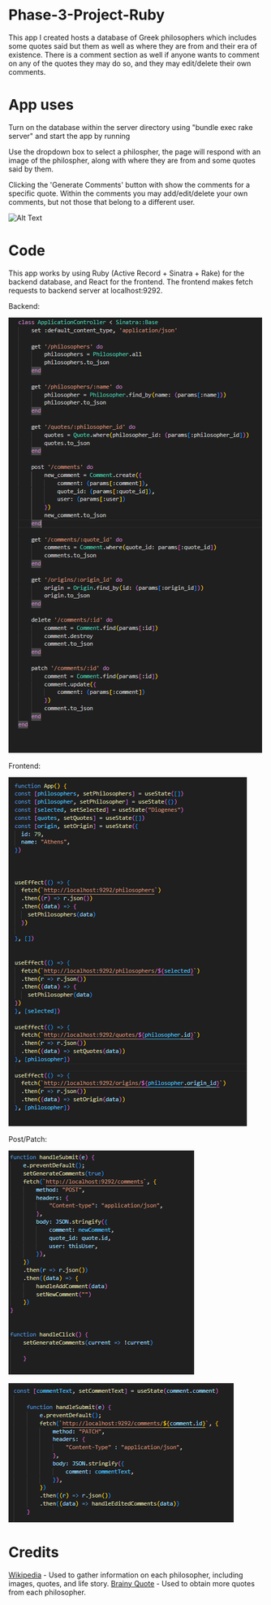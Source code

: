 # Phase-3-Project-Ruby

This app I created hosts a database of Greek philosophers which includes some quotes said but them as well as where they are from and their era of existence. There is a comment section as well if anyone wants to comment on any of the quotes they may do so, and they may edit/delete their own comments. 

# App uses

Turn on the database within the server directory using "bundle exec rake server" and start the app by running 

Use the dropdown box to select a philospher, the page will respond with an image of the philospher, along with where they are from and some quotes said by them. 

Clicking the 'Generate Comments' button with show the comments for a specific quote. Within the comments you may add/edit/delete your own comments, but not those that belong to a different user.

![Alt Text](https://github.com/patrickmason73/phase-3-project-ruby/blob/main/philosopherAppGif.gif?raw=true)

# Code

This app works by using Ruby (Active Record + Sinatra + Rake) for the backend database, and React for the frontend. The frontend makes fetch requests to backend server at localhost:9292.

Backend:


![Backend_Routes](https://github.com/patrickmason73/phase-3-project-ruby/blob/main/phase%203%20routes%20cap.PNG)

Frontend:

![app](https://github.com/patrickmason73/phase-3-project-ruby/blob/main/phase%203%20frontend%20cap%20useEffect.PNG)

Post/Patch:

![post](https://github.com/patrickmason73/phase-3-project-ruby/blob/main/phase%203%20post%20cap.PNG)

![patch](https://github.com/patrickmason73/phase-3-project-ruby/blob/main/phase%203%20patch%20cap.PNG)


# Credits

[Wikipedia](https://www.wikipedia.org/) - Used to gather information on each philosopher, including images, quotes, and life story.
[Brainy Quote](https://www.brainyquote.com/) - Used to obtain more quotes from each philosopher.
